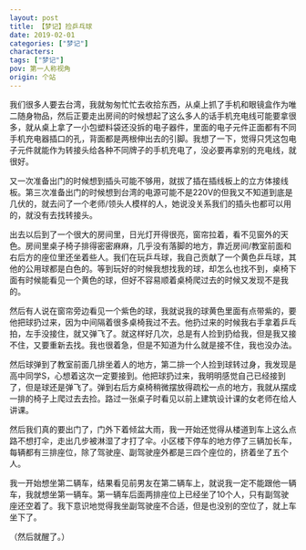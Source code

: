 ```yaml
---
layout: post
title: 【梦记】捡乒乓球
date: 2019-02-01
categories: ["梦记"]
characters: 
tags: ["梦记"]
pov: 第一人称视角
origin: 个站
---
```


我们很多人要去台湾，我就匆匆忙忙去收拾东西，从桌上抓了手机和眼镜盒作为唯二随身物品，然后正要走出房间的时候想起了这么多人的话手机充电线可能要拿很多，就从桌上拿了一小包塑料袋还没拆的电子器件，里面的电子元件正面都有不同手机充电器插口的孔，背面都是两根伸出去的引脚。我想了一下，觉得只凭这包电子元件就能作为转接头给各种不同牌子的手机充电了，没必要再拿别的充电线，就很好。

又一次准备出门的时候想到插头可能不够用，就拔了插在插线板上的立方体接线板。第三次准备出门的时候想到台湾的电源可能不是220V的但我又不知道到底是几伏的，就去问了一个老师/领头人模样的人，她说没关系我们的插头也都可以用的，就没有去找转接头。

出去以后到了一个很大的房间里，日光灯开得很亮，窗帘拉着，看不见窗外的天色。房间里桌子椅子排得密密麻麻，几乎没有落脚的地方，靠近房间/教室前面和右后方的座位里还坐着些人。我们在玩乒乓球，我自己贡献了一个黄色乒乓球，其他的公用球都是白色的。等到玩好的时候我想找我的球，却怎么也找不到，桌椅下面有时候能看见一个黄色的球，但好不容易顺着桌椅爬过去的时候又发现不是我的。

然后有人说在窗帘旁边看见一个紫色的球，我就说我的球黄色里面有点带紫的，要他把球扔过来，因为中间隔着很多桌椅我过不去。他扔过来的时候我右手拿着乒乓拍，左手没接住，就又弹飞了。就这样好几次，总是有人捡到扔给我，但是我又接不住，又要重新去找。我也很着急，但是不知道为什么就是接不住，我也没办法。

然后球弹到了教室前面几排坐着人的地方，第二排一个人捡到球转过身，我发现是高中同学S，心想着这次一定要接到。他把球扔过来，我明明感觉自己已经接到了，但是球还是弹飞了。弹到右后方桌椅稍微摆放得疏松一点的地方，我就从摆成一排的椅子上爬过去去捡。路过一张桌子时看见以前上建筑设计课的女老师在给人讲课。

然后我们真的要出门了，门外下着倾盆大雨，我一开始还觉得从楼道到车上这么点路不想打伞，走出几步被淋湿了才打了伞。小区楼下停车的地方停了三辆加长车，每辆都有三排座位，除了驾驶座、副驾驶座外都是三四个座位的，挤着坐了五个人。

我一开始想坐第二辆车，结果看见前男友在第二辆车上，就说我一定不能跟他一辆车，我就想坐第一辆车。第一辆车后面两排座位上已经坐了10个人，只有副驾驶座还空着了。我下意识地觉得我坐副驾驶座不合适，但是也没别的空位了，就上车坐下了。

（然后就醒了。）